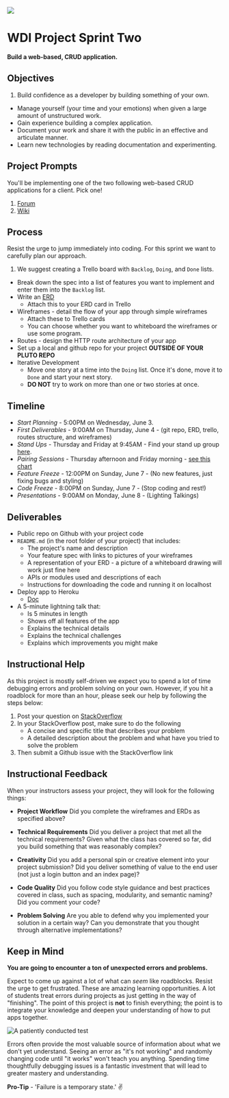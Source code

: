 ![](https://ga-dash.s3.amazonaws.com/production/assets/logo-9f88ae6c9c3871690e33280fcf557f33.png)

# WDI Project Sprint Two

**Build a web-based, CRUD application.**

## Objectives

1. Build confidence as a developer by building something of your own.
-  Manage yourself (your time and your emotions) when given a large amount of
unstructured work.
-  Gain experience building a complex application.
-  Document your work and share it with the public in an effective and articulate
manner.
-  Learn new technologies by reading documentation and experimenting.

## Project Prompts

You'll be implementing one of the two following web-based CRUD applications for
a client. Pick one!

1. [Forum][forum]
1. [Wiki][wiki]

## Process

Resist the urge to jump immediately into coding.  For this sprint we want to
carefully plan our approach.

1. We suggest creating a Trello board with `Backlog`, `Doing`, and `Done` lists.
- Break down the spec into a list of features you want to implement and enter
them into the `Backlog` list.
- Write an [ERD][erd]
  * Attach this to your ERD card in Trello
- Wireframes - detail the flow of your app through simple wireframes
  * Attach these to Trello cards
  * You can choose whether you want to whiteboard the wireframes or use some program.
- Routes - design the HTTP route architecture of your app
- Set up a local and github repo for your project **OUTSIDE OF YOUR PLUTO REPO**
- Iterative Development
  * Move one story at a time into the `Doing` list. Once it's done, move it to
  `Done` and start your next story.
  * **DO NOT** try to work on more than one or two stories at once.


## Timeline

* *Start Planning* - 5:00PM on Wednesday, June 3.
* *First Deliverables* - 9:00AM on Thursday, June 4 - (git repo, ERD, trello,
routes structure, and wireframes)
* *Stand Ups* - Thursday and Friday at 9:45AM - Find your stand up group
[here](standup-groups.md).
* *Pairing Sessions* - Thursday afternoon and Friday morning -
[see this chart][pair programming schedule]
* *Feature Freeze* - 12:00PM on Sunday, June 7 - (No new features, just fixing
bugs and styling)
* *Code Freeze* - 8:00PM on Sunday, June 7 - (Stop coding and rest!)
* *Presentations* - 9:00AM on Monday, June 8 - (Lighting Talkings)

## Deliverables

* Public repo on Github with your project code
* `README.md` (in the root folder of your project) that includes:
  * The project's name and description
  * Your feature spec with links to pictures of your wireframes
  * A representation of your ERD - a picture of a whiteboard drawing will work
  just fine here
  * APIs or modules used and descriptions of each
  * Instructions for downloading the code and running it on localhost
* Deploy app to Heroku
  * [Doc](https://devcenter.heroku.com/articles/deploying-nodejs#deploy-your-application-to-heroku)
* A 5-minute lightning talk that:
  * Is 5 minutes in length
  * Shows off all features of the app
  * Explains the technical details
  * Explains the technical challenges
  * Explains which improvements you might make

## Instructional Help

As this project is mostly self-driven we expect you to spend a lot of time
debugging errors and problem solving on your own. However, if you hit a roadblock for more than an hour, please seek our help by following the steps below:

1. Post your question on [StackOverflow](http://www.stackoverflow.com)
2. In your StackOverflow post, make sure to do the following
   * A concise and specific title that describes your problem
   * A detailed description about the problem and what have you tried to solve the problem
3. Then submit a Github issue with the StackOverflow link

## Instructional Feedback

When your instructors assess your project, they will look for the following things:

- **Project Workflow**
Did you complete the wireframes and ERDs as specified above?

- **Technical Requirements**
Did you deliver a project that met all the technical requirements? Given what
the class has covered so far, did you build something that was reasonably complex?

- **Creativity**
Did you add a personal spin or creative element into your project submission?
Did you deliver something of value to the end user (not just a login button and
an index page)?

- **Code Quality**
Did you follow code style guidance and best practices covered in class, such as
spacing, modularity, and semantic naming? Did you comment your code?

- **Problem Solving**
Are you able to defend why you implemented your solution in a certain way? Can
you demonstrate that you thought through alternative implementations?

## Keep in Mind

**You are going to encounter a ton of unexpected errors and problems.**

Expect to come up against a lot of what can *seem* like roadblocks. Resist the
urge to get frustrated. These are amazing learning opportunities. A lot of students
treat errors during projects as just getting in the way of "finishing". The point
of this project is **not** to finish everything; the point is to integrate your
knowledge and deepen your understanding of how to put apps together.

![A patiently conducted test](http://media.giphy.com/media/7MZ0v9KynmiSA/giphy.gif)

Errors often provide the most valuable source of information about what we don't
yet understand. Seeing an error as "it's not working" and randomly changing code
until "it works" won't teach you anything. Spending time thoughtfully debugging
issues is a fantastic investment that will lead to greater mastery and understanding.

**Pro-Tip** - 'Failure is a temporary state.' :v:

<!-- Links -->

[forum]: forum.md
[wiki]: wiki.md
[pair programming schedule]: pair-programming-schedule.md
[erd]: http://en.wikipedia.org/wiki/Entity%E2%80%93relationship_model
